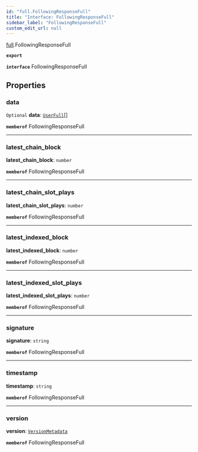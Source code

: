 ```yaml
---
id: "full.FollowingResponseFull"
title: "Interface: FollowingResponseFull"
sidebar_label: "FollowingResponseFull"
custom_edit_url: null
---
```


[full](../namespaces/full.md).FollowingResponseFull

**`export`**

**`interface`** FollowingResponseFull

## Properties

### data

 `Optional` **data**: [`UserFull`](full.UserFull.md)[]

**`memberof`** FollowingResponseFull

___

### latest\_chain\_block

 **latest\_chain\_block**: `number`

**`memberof`** FollowingResponseFull

___

### latest\_chain\_slot\_plays

 **latest\_chain\_slot\_plays**: `number`

**`memberof`** FollowingResponseFull

___

### latest\_indexed\_block

 **latest\_indexed\_block**: `number`

**`memberof`** FollowingResponseFull

___

### latest\_indexed\_slot\_plays

 **latest\_indexed\_slot\_plays**: `number`

**`memberof`** FollowingResponseFull

___

### signature

 **signature**: `string`

**`memberof`** FollowingResponseFull

___

### timestamp

 **timestamp**: `string`

**`memberof`** FollowingResponseFull

___

### version

 **version**: [`VersionMetadata`](full.VersionMetadata.md)

**`memberof`** FollowingResponseFull
